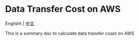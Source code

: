 # Data Transfer Cost on AWS
 
Englisht | [中文](README-CN.md)

This is a summary doc to calculate data transfer coast on AWS